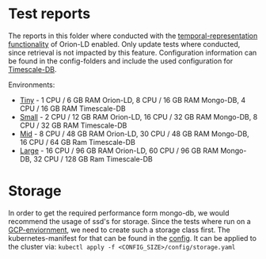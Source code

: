 # Test reports

The reports in this folder where conducted with the
[temporal-representation functionality](https://github.com/FIWARE/context.Orion-LD/blob/develop/doc/manuals-ld/troe.md)
of Orion-LD enabled. Only update tests where conducted, since retrieval is not impacted by this feature. Configuration
information can be found in the config-folders and include the used configuration for
[Timescale-DB](https://www.timescale.com/).

Environments:

-   [Tiny](tiny) - 1 CPU / 6 GB RAM Orion-LD, 8 CPU / 16 GB RAM Mongo-DB, 4 CPU / 16 GB RAM Timescale-DB
-   [Small](small) - 2 CPU / 12 GB RAM Orion-LD, 16 CPU / 32 GB RAM Mongo-DB, 8 CPU / 32 GB RAM Timescale-DB
-   [Mid](mid) - 8 CPU / 48 GB RAM Orion-LD, 30 CPU / 48 GB RAM Mongo-DB, 16 CPU / 64 GB Ram Timescale-DB
-   [Large](large) - 16 CPU / 96 GB RAM Orion-LD, 60 CPU / 96 GB RAM Mongo-DB, 32 CPU / 128 GB Ram Timescale-DB

# Storage

In order to get the required performance form mongo-db, we would recommend the usage of ssd's for storage. Since the
tests where run on a [GCP-enviornment](https://cloud.google.com), we need to create such a storage class first. The
kubernetes-manifest for that can be found in the [config](small/config/storage-class.yaml). It can be applied to the
cluster via: `kubectl apply -f <CONFIG_SIZE>/config/storage.yaml `
